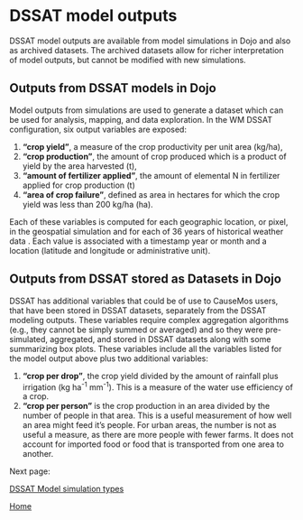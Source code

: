 # DSSAT model outputs #

DSSAT model outputs are available from model simulations in Dojo and also as archived datasets. The archived datasets allow for richer interpretation of model outputs, but cannot be modified with new simulations.

## Outputs from DSSAT models in Dojo ##

Model outputs from simulations are used to generate a dataset which can be used for analysis, mapping, and data exploration. In the WM DSSAT configuration, six output variables are exposed: 
1.	**“crop yield”**, a measure of the crop productivity per unit area (kg/ha), 
2.	**“crop production”**, the amount of crop produced which is a product of yield by the area harvested (t), 
3.	**“amount of fertilizer applied”**, the amount of elemental N in fertilizer applied for crop production (t) 
4.	**“area of crop failure”**, defined as area in hectares for which the crop yield was less than 200 kg/ha (ha).

Each of these variables is computed for each geographic location, or pixel, in the geospatial simulation and for each of 36 years of historical weather data .  Each value is associated with a timestamp year or month and a location (latitude and longitude or administrative unit). 

## Outputs from DSSAT stored as Datasets in Dojo ##

DSSAT has additional variables that could be of use to CauseMos users, that have been stored in DSSAT datasets, separately from the DSSAT modeling outputs. These variables require complex aggregation algorithms (e.g., they cannot be simply summed or averaged) and so they were pre-simulated, aggregated, and stored in DSSAT datasets along with some summarizing box plots. These variables include all the variables listed for the model output above plus two additional variables:
1.	**“crop per drop”**, the crop yield divided by the amount of rainfall plus irrigation (kg ha<sup>-1</sup> mm<sup>-1</sup>). This is a measure of the water use efficiency of a crop.
2.	**“crop per person”** is the crop production in an area divided by the number of people in that area. This is a useful measurement of how well an area might feed it’s people. For urban areas, the number is not as useful a measure, as there are more people with fewer farms. It does not account for imported food or food that is transported from one area to another.

Next page:

[DSSAT Model simulation types](Model_types.md)

[Home](index.md)

